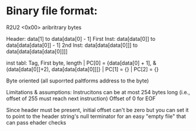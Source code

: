 # Binary file format:
<Offset to next offset> R2U2 <Version> <Compiler Info> <Monitor Info> <0x00>
<offset to next offset> <one byte tag> aribritrary bytes


Header: data[1] to data[data[0] - 1]
First Inst: data[data[0]] to data[data[data[0]] - 1]
2nd Inst: data[data[data[0]]] to data[data[data[data[0]]]]

inst tabl:  Tag, First byte, length
  | PC[0] = {data[data[0] + 1], &(data[data[0]]+2), data[data[data[0]]]}
  | PC[1] = {}
  | PC[2] = {}

Byte oriented (all suporrted paltforms address to the byte)

Limitations & assumptions:
Instrucitons can be at most 254 bytes long (i.e., offset of 255 must reach next instruction)
Offset of 0 for EOF

Since header must be present, initial offset can't be zero but you
can set it to point to the header string's null terminator for an
easy "empty file" that can pass ehader checks
